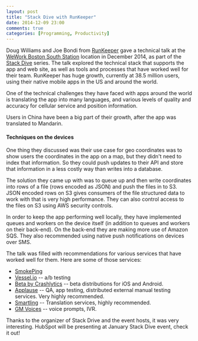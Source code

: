 ```yaml
---
layout: post
title: "Stack Dive with RunKeeper"
date: 2014-12-09 23:00
comments: true
categories: [Programming, Productivity]
---
```


Doug Williams and Joe Bondi from [RunKeeper](http://runkeeper.com/) gave a technical talk at the [WeWork Boston South Station](https://www.wework.com/locations/boston/south-station/) location in December 2014, as part of the [Stack Dive](http://www.stackdive.com/) series. The talk explored the technical stack that supports the app and web site, as well as tools and processes that have worked well for their team. RunKeeper has huge growth, currently at 38.5 million users, using their native mobile apps in the US and around the world.

One of the technical challenges they have faced with apps around the world is translating the app into many languages, and various levels of quality and accuracy for cellular service and position information.

Users in China have been a big part of their growth, after the app was translated to Mandarin.

#### Techniques on the devices

One thing they discussed was their use case for geo coordinates was to show users the coordinates in the app on a map, but they didn't need to index that information. So they could push updates to their API and store that information in a less costly way than writes into a database.

The solution they came up with was to queue up and then write coordinates into rows of a file (rows encoded as JSON) and push the files in to S3. JSON encoded rows on S3 gives consumers of the file structured data to work with that is very high performance. They can also control access to the files on S3 using AWS security controls.

In order to keep the app performing well locally, they have implemented queues and workers on the device itself (in addition to queues and workers on their back-end). On the back-end they are making more use of Amazon SQS. They also recommended using native push notifications on devices over SMS.

The talk was filled with recommendations for various services that have worked well for them. Here are some of those services:

   * [SmokePing](http://oss.oetiker.ch/smokeping/)
   * [Vessel.io](https://www.vessel.io/) -- a/b testing
   * [Beta by Crashlytics](http://try.crashlytics.com/beta/) -- beta distributions for iOS and Android.
   * [Applause](http://www.applause.com/) -- QA, app testing, distributed external manual testing services. Very highly recommended.
   * [Smartling](http://www.smartling.com/) -- Translation services, highly recommended.
   * [GM Voices](http://www.gmvoices.com/) -- voice prompts, IVR.

Thanks to the organizer of Stack Drive and the event hosts, it was very interesting. HubSpot will be presenting at January Stack Dive event, check it out!
